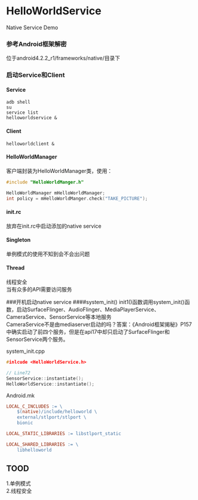 # HelloWorldService
Native Service Demo

### 参考Android框架解密

位于android4.2.2_r1/frameworks/native/目录下<br>

### 启动Service和Client
#### Service
```
adb shell
su
service list
helloworldservice &
```
#### Client
```
helloworldclient &
```

#### HelloWorldManager
客户端封装为HelloWorldManager类，使用：
```cpp
#include "HelloWorldManger.h"

HelloWorldManager mHelloWorldManager;
int policy = mHelloWorldManger.check("TAKE_PICTURE");

```

#### init.rc
放弃在init.rc中启动添加的native service<br>

#### Singleton
单例模式的使用不知到会不会出问题<br>

#### Thread
线程安全<br>
当有众多的API需要访问服务<br>

###开机启动native service
####system_init()
init1()函数调用system_init()函数，启动SurfaceFlinger、AudioFlinger、MediaPlayerService、CameraService、SensorService等本地服务<br>
CameraService不是由mediaserver启动的吗？答案：《Android框架揭秘》P157中确实启动了前四个服务，但是在api17中却只启动了SurfaceFlinger和SensorService两个服务。<br>

system_init.cpp<br>
```cpp
#inlcude <HelloWorldService.h>

// Line72
SensorService::instantiate();
HelloWorldService::instantiate();
```

Android.mk<br>
```mk
LOCAL_C_INCLUDES := \
    $(native)/include/helloworld \
    external/stlport/stlport \
    bionic

LOCAL_STATIC_LIBRARIES := libstlport_static

LOCAL_SHARED_LIBRARIES := \
    libhelloworld
```


## TOOD
  1.单例模式<br>
  2.线程安全<br>
